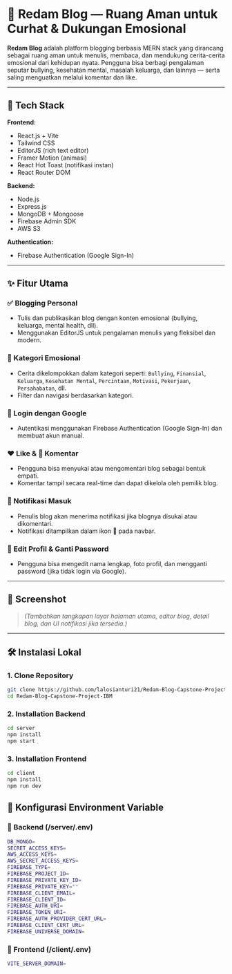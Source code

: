 # 📝 Redam Blog — Ruang Aman untuk Curhat & Dukungan Emosional

**Redam Blog** adalah platform blogging berbasis MERN stack yang dirancang sebagai ruang aman untuk menulis, membaca, dan mendukung cerita-cerita emosional dari kehidupan nyata. Pengguna bisa berbagi pengalaman seputar bullying, kesehatan mental, masalah keluarga, dan lainnya — serta saling menguatkan melalui komentar dan like.

---

## 🚀 Tech Stack

**Frontend:**
- React.js + Vite  
- Tailwind CSS  
- EditorJS (rich text editor)  
- Framer Motion (animasi)  
- React Hot Toast (notifikasi instan)  
- React Router DOM  

**Backend:**
- Node.js  
- Express.js  
- MongoDB + Mongoose  
- Firebase Admin SDK  
- AWS S3

**Authentication:**
- Firebase Authentication (Google Sign-In)

---

## ✨ Fitur Utama

### ✅ Blogging Personal
- Tulis dan publikasikan blog dengan konten emosional (bullying, keluarga, mental health, dll).
- Menggunakan EditorJS untuk pengalaman menulis yang fleksibel dan modern.

### 📂 Kategori Emosional
- Cerita dikelompokkan dalam kategori seperti: `Bullying`, `Finansial`, `Keluarga`, `Kesehatan Mental`, `Percintaan`, `Motivasi`, `Pekerjaan`, `Persahabatan`, dll.
- Filter dan navigasi berdasarkan kategori.

### 🔐 Login dengan Google
- Autentikasi menggunakan Firebase Authentication (Google Sign-In) dan membuat akun manual.

### ❤️ Like & 💬 Komentar
- Pengguna bisa menyukai atau mengomentari blog sebagai bentuk empati.
- Komentar tampil secara real-time dan dapat dikelola oleh pemilik blog.

### 🔔 Notifikasi Masuk
- Penulis blog akan menerima notifikasi jika blognya disukai atau dikomentari.
- Notifikasi ditampilkan dalam ikon 🔔 pada navbar.

### 👤 Edit Profil & Ganti Password
- Pengguna bisa mengedit nama lengkap, foto profil, dan mengganti password (jika tidak login via Google).

---

## 📸 Screenshot

> *(Tambahkan tangkapan layar halaman utama, editor blog, detail blog, dan UI notifikasi jika tersedia.)*

---

## 🛠️ Instalasi Lokal

### 1. Clone Repository

```bash
git clone https://github.com/lalosianturi21/Redam-Blog-Capstone-Project-IBM.git
cd Redam-Blog-Capstone-Project-IBM
```
### 2. Installation Backend

```bash
cd server
npm install
npm start
```
### 3. Installation Frontend

```bash
cd client
npm install
npm run dev
```

## 🔐 Konfigurasi Environment Variable

### 📁 Backend (/server/.env)

```bash
DB_MONGO=
SECRET_ACCESS_KEYS=
AWS_ACCESS_KEYS=
AWS_SECRET_ACCESS_KEYS=
FIREBASE_TYPE=
FIREBASE_PROJECT_ID=
FIREBASE_PRIVATE_KEY_ID=
FIREBASE_PRIVATE_KEY=""
FIREBASE_CLIENT_EMAIL=
FIREBASE_CLIENT_ID=
FIREBASE_AUTH_URI=
FIREBASE_TOKEN_URI=
FIREBASE_AUTH_PROVIDER_CERT_URL=
FIREBASE_CLIENT_CERT_URL=
FIREBASE_UNIVERSE_DOMAIN=
```

### 📁 Frontend (/client/.env)

```bash
VITE_SERVER_DOMAIN=
```



